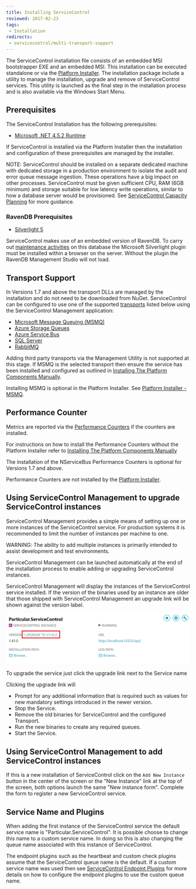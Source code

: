 ```yaml
---
title: Installing ServiceControl
reviewed: 2017-02-23
tags:
 - Installation
redirects:
 - servicecontrol/multi-transport-support
---
```


The ServiceControl installation file consists of an embedded MSI bootstrapper EXE and an embedded MSI. This installation can be executed standalone or via the [Platform Installer](/platform/installer/). The installation package include a utility to manage the installation, upgrade and remove of ServiceControl services. This utility is launched as the final step in the installation process and is also available via the Windows Start Menu.


## Prerequisites

The ServiceControl Installation has the following prerequisites:

 * [Microsoft .NET 4.5.2 Runtime](https://www.microsoft.com/en-us/download/details.aspx?id=42643)

If ServiceControl is installed via the Platform Installer then the installation and configuration of these prerequisites are managed by the installer.

NOTE: ServiceControl should be installed on a separate dedicated machine with dedicated storage in a production environment to isolate the audit and error queue message ingestion. These operations have a big impact on other processes. ServiceControl must be given sufficient CPU, RAM (6GB minimum) and storage suitable for low latency write operations, similar to how a database server would be provisioned. See [ServiceControl Capacity Planning](capacity-and-planning.md) for more guidance.


### RavenDB Prerequisites

* [Silverlight 5](https://www.microsoft.com/silverlight/) 

ServiceControl makes use of an embedded version of RavenDB. To carry out [maintenance activities](/servicecontrol/use-ravendb-studio.md) on this database the Microsoft Silverlight plugin must be installed within a browser on the server. Without the plugin the RavenDB Management Studio will not load.


## Transport Support

In Versions 1.7 and above the transport DLLs are managed by the installation and do not need to be downloaded from NuGet. ServiceControl can be configured to use one of the supported [transports](/transports/) listed below using the ServiceControl Management application:

 * [Microsoft Message Queuing (MSMQ)](/transports/msmq/)
 * [Azure Storage Queues](/transports/azure-storage-queues/)
 * [Azure Service Bus](/transports/azure-service-bus/)
 * [SQL Server](/transports/sql/)
 * [RabbitMQ](/transports/rabbitmq/)

Adding third party transports via the Management Utility is not supported at this stage. If MSMQ is the selected transport then ensure the service has been installed and configured as outlined in [Installing The Platform Components Manually](/platform/installer/offline.md#platform-installer-components-nservicebus-prerequisites).

Installing MSMQ is optional in the Platform Installer. See [Platform Installer - MSMQ](/platform/installer/#select-items-to-install-configure-microsoft-message-queuing).


## Performance Counter

Metrics are reported via the [Performance Counters](/nservicebus/operations/metrics/performance-counters.md) if the counters are installed.

For instructions on how to install the Performance Counters without the Platform Installer refer to [Installing The Platform Components Manually](/platform/installer/offline.md)

The installation of the NServiceBus Performance Counters is optional for Versions 1.7 and above.

Performance Counters are not installed by the [Platform Installer](/platform/installer/).


## Using ServiceControl Management to upgrade ServiceControl instances

ServiceControl Management provides a simple means of setting up one or more instances of the ServiceControl service. For production systems it is recommended to limit the number of instances per machine to one.

WARNING: The ability to add multiple instances is primarily intended to assist development and test environments.

ServiceControl Management can be launched automatically at the end of the installation process to enable adding or upgrading ServiceControl instances.

ServiceControl Management will display the instances of the ServiceControl service installed. If the version of the binaries used by an instance are older that those shipped with ServiceControl Management an upgrade link will be shown against the version label.

![](managementutil-upgradelink.png 'width=500')

To upgrade the service just click the upgrade link next to the Service name

Clicking the upgrade link will

 * Prompt for any additional information that is required such as values for new mandatory settings introduced in the newer version.
 * Stop the Service.
 * Remove the old binaries for ServiceControl and the configured Transport.
 * Run the new binaries to create any required queues.
 * Start the Service.


## Using ServiceControl Management to add ServiceControl instances

If this is a new installation of ServiceControl click on the `Add New Instance` button in the center of the screen or the "New Instance" link at the top of the screen,  both options launch the same "New instance form". Complete the form to register a new ServiceControl service.


## Service Name and Plugins

When adding the first instance of the ServiceControl service the default service name is "Particular.ServiceControl". It is possible choose to change this name to a custom service name. In doing so this is also changing the queue name associated with this instance of ServiceControl.

The endpoint plugins such as the heartbeat and custom check plugins assume that the ServiceControl queue name is the default. If a custom service name was used then see [ServiceControl Endpoint Plugins](/servicecontrol/plugins/) for more details on how to configure the endpoint plugins to use the custom queue name.
